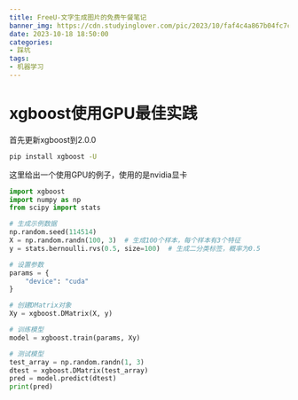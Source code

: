 ```yaml
---
title: FreeU-文字生成图片的免费午餐笔记
banner_img: https://cdn.studyinglover.com/pic/2023/10/faf4c4a867b04fc7cc77110926bf2d43.png
date: 2023-10-18 18:50:00
categories:
- 踩坑
tags:
- 机器学习
---
```

# xgboost使用GPU最佳实践

首先更新xgboost到2.0.0
```bash
pip install xgboost -U 
```

这里给出一个使用GPU的例子，使用的是nvidia显卡
```python
import xgboost
import numpy as np
from scipy import stats

# 生成示例数据
np.random.seed(114514)
X = np.random.randn(100, 3)  # 生成100个样本，每个样本有3个特征
y = stats.bernoulli.rvs(0.5, size=100)  # 生成二分类标签，概率为0.5

# 设置参数
params = {
    "device": "cuda"
}

# 创建DMatrix对象
Xy = xgboost.DMatrix(X, y)

# 训练模型
model = xgboost.train(params, Xy)

# 测试模型
test_array = np.random.randn(1, 3)
dtest = xgboost.DMatrix(test_array)
pred = model.predict(dtest)
print(pred)
```
